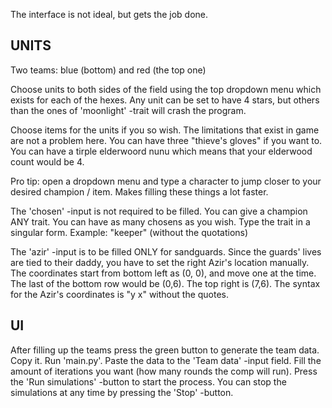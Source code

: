 The interface is not ideal, but gets the job done.

## UNITS
Two teams: blue (bottom) and red (the top one)

Choose units to both sides of the field using the top dropdown menu which exists for each of the hexes.
Any unit can be set to have 4 stars, but others than the ones of 'moonlight' -trait will crash the program.

Choose items for the units if you so wish. The limitations that exist in game are not a problem here. You can have three "thieve's gloves" if you want to. You can have a tirple elderwoord nunu which means that your elderwood count would be 4.

Pro tip: open a dropdown menu and type a character to jump closer to your desired champion / item. Makes filling these things a lot faster.

The 'chosen' -input is not required to be filled. You can give a champion ANY trait. You can have as many chosens as you wish. Type the trait in a singular form. Example: "keeper" (without the quotations)

The 'azir' -input is to be filled ONLY for sandguards. Since the guards' lives are tied to their daddy, you have to set the right Azir's location manually. The coordinates start from bottom left as (0, 0), and move one at the time. The last of the bottom row would be (0,6). The top right is (7,6). The syntax for the Azir's coordinates is "y x" without the quotes. 


## UI
After filling up the teams press the green button to generate the team data. Copy it. Run 'main.py'. Paste the data to the 'Team data' -input field. Fill the amount of iterations you want (how many rounds the comp will run). Press the 'Run simulations' -button to start the process. You can stop the simulations at any time by pressing the 'Stop' -button.